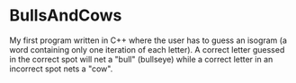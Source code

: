 # BullsAndCows
My first program written in C++ where the user has to guess an isogram (a word containing only one iteration of each letter). A correct letter guessed in the correct spot will net a "bull" (bullseye) while a correct letter in an incorrect spot nets a "cow".
